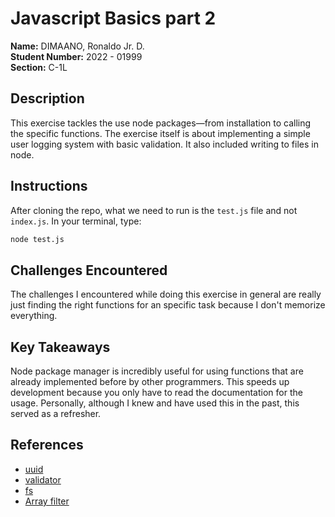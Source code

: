 # Javascript Basics part 2
**Name:** DIMAANO, Ronaldo Jr. D.<br/>
**Student Number:** 2022 - 01999<br/>
**Section:** C-1L<br/>

## Description

This exercise tackles the use node packages—from installation to calling the specific functions. The exercise itself is about implementing a simple user logging system with basic validation. It also included writing to files in node.

## Instructions
After cloning the repo, what we need to run is the `test.js` file and not `index.js`. In your terminal, type:
```bash
node test.js
```

## Challenges Encountered

The challenges I encountered while doing this exercise in general are really just finding the right functions for an specific task because I don't memorize everything.

## Key Takeaways

Node package manager is incredibly useful for using functions that are already implemented before by other programmers. This speeds up development because you only have to read the documentation for the usage. Personally, although I knew and have used this in the past, this served as a refresher.

## References
- [uuid](https://www.npmjs.com/package/uuid)
- [validator](https://www.npmjs.com/package/validator)
- [fs](https://www.npmjs.com/package/fs)
- [Array filter](https://developer.mozilla.org/en-US/docs/Web/JavaScript/Reference/Global_Objects/Array/filter)